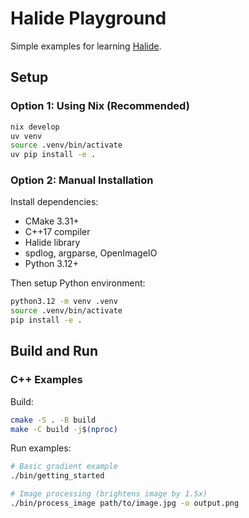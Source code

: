 # Halide Playground

Simple examples for learning [Halide](https://halide-lang.org/).

## Setup

### Option 1: Using Nix (Recommended)
```bash
nix develop
uv venv
source .venv/bin/activate
uv pip install -e .
```

### Option 2: Manual Installation
Install dependencies:
- CMake 3.31+
- C++17 compiler
- Halide library
- spdlog, argparse, OpenImageIO
- Python 3.12+

Then setup Python environment:
```bash
python3.12 -m venv .venv
source .venv/bin/activate
pip install -e .
```

## Build and Run

### C++ Examples

Build:
```bash
cmake -S . -B build
make -C build -j$(nproc)
```

Run examples:
```bash
# Basic gradient example
./bin/getting_started

# Image processing (brightens image by 1.5x)
./bin/process_image path/to/image.jpg -o output.png
```
